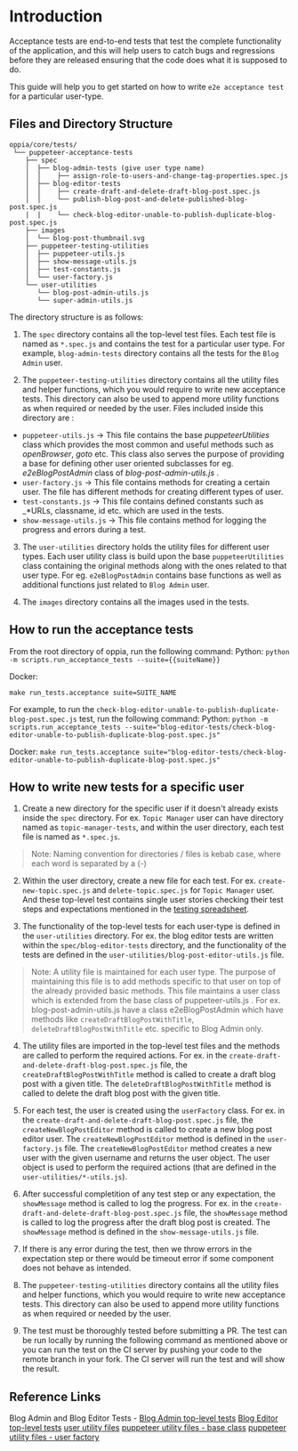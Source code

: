 # Introduction

Acceptance tests are end-to-end tests that test the complete functionality of the application, and this will help users to catch bugs and regressions before they are released ensuring that the code does what it is supposed to do.

This guide will help you to get started on how to write `e2e acceptance test` for a particular user-type.


## Files and Directory Structure

```
oppia/core/tests/
 └── puppeteer-acceptance-tests
    ├── spec
    │  ├── blog-admin-tests (give user type name)
    │  │    ├── assign-role-to-users-and-change-tag-properties.spec.js
    │  ├── blog-editor-tests
    │  │    ├── create-draft-and-delete-draft-blog-post.spec.js
    │  │    └── publish-blog-post-and-delete-published-blog-post.spec.js
    |  |    └── check-blog-editor-unable-to-publish-duplicate-blog-post.spec.js
    ├── images
    │  └── blog-post-thumbnail.svg
    ├── puppeteer-testing-utilities
    │  ├── puppeteer-utils.js
    │  ├── show-message-utils.js
    │  ├── test-constants.js
    │  └── user-factory.js
    └── user-utilities
       └── blog-post-admin-utils.js
       └── super-admin-utils.js
```

The directory structure is as follows:
1) The `spec` directory contains all the top-level test files. Each test file is named as `*.spec.js` and contains the test for a particular user type. For example, `blog-admin-tests` directory contains all the tests for the `Blog Admin` user.

2) The `puppeteer-testing-utilities` directory contains all the utility files and helper functions, which you would require to write new acceptance tests. This directory can also be used to append more utility functions as when required or needed by the user.
Files included inside this directory are :
  - `puppeteer-utils.js` -> This file contains the base _*puppeteerUtilities*_ class which provides the most common and useful methods such as _*openBrowser*_, _*goto*_ etc. This class also serves the purpose of providing a base for defining other user oriented subclasses for eg. _*e2eBlogPostAdmin*_ class of _*blog-post-admin-utils.js*_ .
  - `user-factory.js` -> This file contains methods for creating a certain user. The file has different methods for creating different types of user.
  - `test-constants.js` -> This file contains defined constants such as _*URLs, classname, id etc. which are used in the tests.
  - `show-message-utils.js` -> This file contains method for logging the progress and errors during a test.

3) The `user-utilities` directory holds the utility files for different user types. Each user utility class is build upon the base `puppeteerUtilities` class containing the original methods along with the ones related to that user type. For eg. `e2eBlogPostAdmin` contains base functions as well as additional functions just related to `Blog Admin` user.

4) The `images` directory contains all the images used in the tests.


## How to run the acceptance tests
From the root directory of oppia, run the following command:
Python:
`python -m scripts.run_acceptance_tests --suite={{suiteName}}`

Docker:
```
make run_tests.acceptance suite=SUITE_NAME
```

For example, to run the `check-blog-editor-unable-to-publish-duplicate-blog-post.spec.js` test, run the following command:
Python:
`python -m scripts.run_acceptance_tests --suite="blog-editor-tests/check-blog-editor-unable-to-publish-duplicate-blog-post.spec.js"`

Docker:
`make run_tests.acceptance suite="blog-editor-tests/check-blog-editor-unable-to-publish-duplicate-blog-post.spec.js"`


## How to write new tests for a specific user

1) Create a new directory for the specific user if it doesn't already exists inside the `spec` directory. For ex. `Topic Manager` user can have directory named as `topic-manager-tests`, and within the user directory, each test file is named as `*.spec.js`. 
> Note: Naming convention for directories / files is kebab case, where each word is separated by a (-)

2) Within the user directory, create a new file for each test. For ex. `create-new-topic.spec.js` and `delete-topic.spec.js` for `Topic Manager` user. And these top-level test contains single user stories checking their test steps and expectations mentioned in the [testing spreadsheet](https://docs.google.com/spreadsheets/d/1O8EHiSAGrG0yoNUBz9E4DIwKNS8Rfsv_ffC4k1WK5jc/edit?usp=sharing).

3) The functionality of the top-level tests for each user-type is defined in the `user-utilities` directory. For ex. the blog editor tests are written within the `spec/blog-editor-tests` directory, and the functionality of the tests are defined in the `user-utilities/blog-post-editor-utils.js` file.
> Note: A utility file is maintained for each user type. The purpose of maintaining this file is to add methods specific to that user on top of the already provided basic methods. This file maintains a user class which is extended from the base class of puppeteer-utils.js . For ex. blog-post-admin-utils.js have a class e2eBlogPostAdmin which have methods like `createDraftBlogPostWithTitle`, `deleteDraftBlogPostWithTitle` etc. specific to Blog Admin only.


4) The utility files are imported in the top-level test files and the methods are called to perform the required actions. For ex. in the `create-draft-and-delete-draft-blog-post.spec.js` file, the `createDraftBlogPostWithTitle` method is called to create a draft blog post with a given title. The `deleteDraftBlogPostWithTitle` method is called to delete the draft blog post with the given title.

5) For each test, the user is created using the `userFactory` class. For ex. in the `create-draft-and-delete-draft-blog-post.spec.js` file, the `createNewBlogPostEditor` method is called to create a new blog post editor user. The `createNewBlogPostEditor` method is defined in the `user-factory.js` file. The `createNewBlogPostEditor` method creates a new user with the given username and returns the user object. The user object is used to perform the required actions (that are defined in the `user-utilities/*-utils.js`).

6) After successful completition of any test step or any expectation, the `showMessage` method is called to log the progress. For ex. in the `create-draft-and-delete-draft-blog-post.spec.js` file, the `showMessage` method is called to log the progress after the draft blog post is created. The `showMessage` method is defined in the `show-message-utils.js` file.

7) If there is any error during the test, then we throw errors in the expectation step or there would be timeout error if some component does not behave as intended.

8) The `puppeteer-testing-utilities` directory contains all the utility files and helper functions, which you would require to write new acceptance tests. This directory can also be used to append more utility functions as when required or needed by the user.

9) The test must be thoroughly tested before submitting a PR. The test can be run locally by running the following command as mentioned above or you can run the test on the CI server by pushing your code to the remote branch in your fork. The CI server will run the test and will show the result.

## Reference Links
Blog Admin and Blog Editor Tests - 
  [Blog Admin top-level tests](https://github.com/oppia/oppia/tree/develop/core/tests/puppeteer-acceptance-tests/spec/blog-admin-tests)
  [Blog Editor top-level tests](https://github.com/oppia/oppia/tree/develop/core/tests/puppeteer-acceptance-tests/spec/blog-editor-tests)
  [user utility files](https://github.com/oppia/oppia/blob/develop/core/tests/puppeteer-acceptance-tests/user-utilities/blog-post-admin-utils.js)
  [puppeteer utility files - base class](https://github.com/oppia/oppia/blob/develop/core/tests/puppeteer-acceptance-tests/puppeteer-testing-utilities/puppeteer-utils.js)
  [puppeteer utility files - user factory](https://github.com/oppia/oppia/blob/develop/core/tests/puppeteer-acceptance-tests/puppeteer-testing-utilities/user-factory.js)
